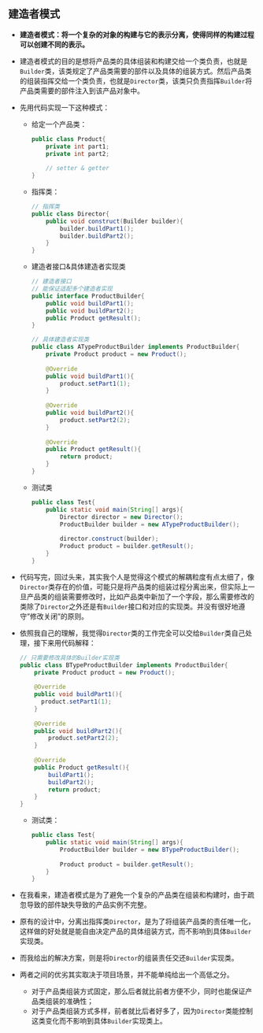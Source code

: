 ## 建造者模式

- **建造者模式：将一个复杂的对象的构建与它的表示分离，使得同样的构建过程可以创建不同的表示。**

- 建造者模式的目的是想将产品类的具体组装和构建交给一个类负责，也就是`Builder`类，该类规定了产品类需要的部件以及具体的组装方式。然后产品类的组装指挥交给一个类负责，也就是`Director`类，该类只负责指挥`Builder`将产品类需要的部件注入到该产品对象中。

- 先用代码实现一下这种模式：

  - 给定一个产品类：

    ```java
    public class Product{
        private int part1;
        private int part2;
        
        // setter & getter
    }
    ```

    

  - 指挥类：

    ```java
    // 指挥类
    public class Director{
        public void construct(Builder builder){
            builder.buildPart1();
            builder.buildPart2();
        }
    }
    ```

  - 建造者接口&具体建造者实现类

    ```java
    // 建造者接口
    // 能保证适配多个建造者实现
    public interface ProductBuilder{
        public void buildPart1();
        public void buildPart2();
        public Product getResult();
    }
    
    // 具体建造者实现类
    public class ATypeProductBuilder implements ProductBuilder{
        private Product product = new Product();
        
        @Override
        public void buildPart1(){
    		product.setPart1(1);
        }
        
        @Override
        public void buildPart2(){
            product.setPart2(2);
        }
        
        @Override
        public Product getResult(){
            return product;
        }
    }
    ```

  - 测试类

    ```java
    public class Test{
        public static void main(String[] args){
            Director director = new Director();
            ProductBuilder builder = new ATypeProductBuilder();
            
            director.construct(builder);
            Product product = builder.getResult();
        }
    }
    ```

- 代码写完，回过头来，其实我个人是觉得这个模式的解耦粒度有点太细了，像`Director`类存在的价值，可能只是将产品类的组装过程分离出来，但实际上一旦产品类的组装需要修改时，比如产品类中新加了一个字段，那么需要修改的类除了`Director`之外还是有`Builder`接口和对应的实现类。并没有很好地遵守”修改关闭”的原则。

- 依照我自己的理解，我觉得`Director`类的工作完全可以交给`Builder`类自己处理，接下来用代码解释：

  ```java
  // 只需要修改具体的Builder实现类
  public class BTypeProductBuilder implements ProductBuilder{
      private Product product = new Product();
      
      @Override
      public void buildPart1(){
  		product.setPart1(1);
      }
      
      @Override
      public void buildPart2(){
          product.setPart2(2);
      }
      
      @Override
      public Product getResult(){
          buildPart1();
          buildPart2();
          return product;
      }
  }
  ```

  - 测试类：

    ```java
    public class Test{
        public static void main(String[] args){
            ProductBuilder builder = new BTypeProductBuilder();
            
            Product product = builder.getResult();
        }
    }
    ```

- 在我看来，建造者模式是为了避免一个复杂的产品类在组装和构建时，由于疏忽导致的部件缺失导致的产品实例不完整。

- 原有的设计中，分离出指挥类`Director`，是为了将组装产品类的责任唯一化，这样做的好处就是能自由决定产品的具体组装方式，而不影响到具体`Builder`实现类。

- 而我给出的解决方案，则是将`Director`的组装责任交还`Builder`实现类。

- 两者之间的优劣其实取决于项目场景，并不能单纯给出一个高低之分。

  - 对于产品类组装方式固定，那么后者就比前者方便不少，同时也能保证产品类组装的准确性；
  - 对于产品类组装方式多样，前者就比后者好多了，因为`Director`类能控制这类变化而不影响到具体`Builder`实现类上。
